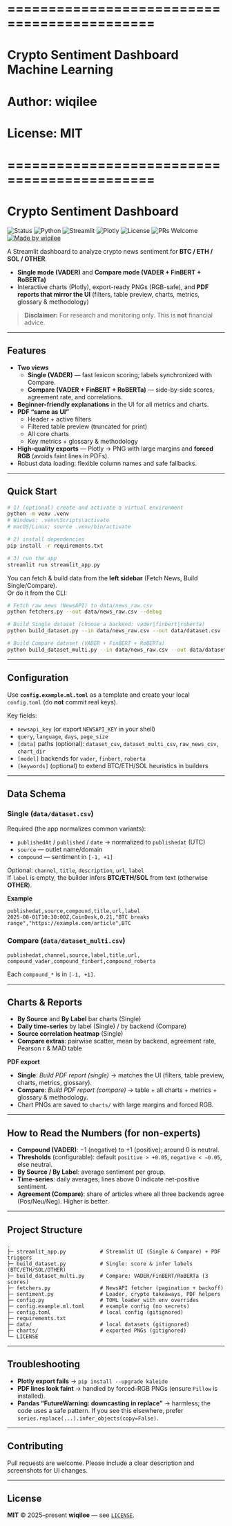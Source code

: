 # ============================================
# Crypto Sentiment Dashboard Machine Learning
# Author: wiqilee
# License: MIT
# ============================================
# Crypto Sentiment Dashboard

![Status](https://img.shields.io/badge/status-active-success.svg)
![Python](https://img.shields.io/badge/Python-3.10%2B-3776AB?logo=python&logoColor=white)
![Streamlit](https://img.shields.io/badge/Streamlit-1.32%2B-FF4B4B?logo=streamlit&logoColor=white)
![Plotly](https://img.shields.io/badge/Plotly-5.20%2B-3F4F75?logo=plotly&logoColor=white)
![License](https://img.shields.io/badge/License-MIT-yellow.svg)
![PRs Welcome](https://img.shields.io/badge/PRs-welcome-brightgreen.svg)
[![Made by wiqilee](https://img.shields.io/badge/made%20by-wiqilee-000000.svg?logo=github)](https://github.com/wiqilee)

A Streamlit dashboard to analyze crypto news sentiment for **BTC / ETH / SOL / OTHER**.

- **Single mode (VADER)** and **Compare mode (VADER + FinBERT + RoBERTa)**
- Interactive charts (Plotly), export-ready PNGs (RGB-safe), and **PDF reports that mirror the UI** (filters, table preview, charts, metrics, glossary & methodology)

> **Disclaimer:** For research and monitoring only. This is **not** financial advice.

---

## Features

- **Two views**
  - **Single (VADER)** — fast lexicon scoring; labels synchronized with Compare.
  - **Compare (VADER + FinBERT + RoBERTa)** — side-by-side scores, agreement rate, and correlations.
- **Beginner-friendly explanations** in the UI for all metrics and charts.
- **PDF “same as UI”**
  - Header + active filters
  - Filtered table preview (truncated for print)
  - All core charts
  - Key metrics + glossary & methodology
- **High-quality exports** — Plotly → PNG with large margins and **forced RGB** (avoids faint lines in PDFs).
- Robust data loading: flexible column names and safe fallbacks.

---

## Quick Start

```bash
# 1) (optional) create and activate a virtual environment
python -m venv .venv
# Windows: .venv\Scripts\activate
# macOS/Linux: source .venv/bin/activate

# 2) install dependencies
pip install -r requirements.txt

# 3) run the app
streamlit run streamlit_app.py
```

You can fetch & build data from the **left sidebar** (Fetch News, Build Single/Compare).  
Or do it from the CLI:

```bash
# Fetch raw news (NewsAPI) to data/news_raw.csv
python fetchers.py --out data/news_raw.csv --debug

# Build Single dataset (choose a backend: vader|finbert|roberta)
python build_dataset.py --in data/news_raw.csv --out data/dataset.csv --backend vader --debug

# Build Compare dataset (VADER + FinBERT + RoBERTa)
python build_dataset_multi.py --in data/news_raw.csv --out data/dataset_multi.csv --debug
```

---

## Configuration

Use **`config.example.ml.toml`** as a template and create your local `config.toml` (do **not** commit real keys).

Key fields:

- `newsapi_key` (or export `NEWSAPI_KEY` in your shell)
- `query`, `language`, `days`, `page_size`
- `[data]` paths (optional): `dataset_csv`, `dataset_multi_csv`, `raw_news_csv`, `chart_dir`
- `[model]` backends for `vader`, `finbert`, `roberta`
- `[keywords]` (optional) to extend BTC/ETH/SOL heuristics in builders

---

## Data Schema

### Single (`data/dataset.csv`)

Required (the app normalizes common variants):

- `publishedAt` / `published` / `date` → normalized to `publishedat` (UTC)
- `source` — outlet name/domain
- `compound` — sentiment in `[-1, +1]`

Optional: `channel`, `title`, `description`, `url`, `label`  
If `label` is empty, the builder infers **BTC/ETH/SOL** from text (otherwise **OTHER**).

**Example**
```csv
publishedat,source,compound,title,url,label
2025-08-01T10:30:00Z,CoinDesk,0.21,"BTC breaks range","https://example.com/article",BTC
```

### Compare (`data/dataset_multi.csv`)
```
publishedat,channel,source,label,title,url,
compound_vader,compound_finbert,compound_roberta
```
Each `compound_*` is in `[-1, +1]`.

---

## Charts & Reports

- **By Source** and **By Label** bar charts (Single)
- **Daily time-series** by label (Single) / by backend (Compare)
- **Source correlation heatmap** (Single)
- **Compare extras**: pairwise scatter, mean by backend, agreement rate, Pearson r & MAD table

**PDF export**

- **Single**: *Build PDF report (single)* → matches the UI (filters, table preview, charts, metrics, glossary).
- **Compare**: *Build PDF report (compare)* → table + all charts + metrics + glossary & methodology.
- Chart PNGs are saved to `charts/` with large margins and forced RGB.

---

## How to Read the Numbers (for non-experts)

- **Compound (VADER)**: −1 (negative) to +1 (positive); around 0 is neutral.  
- **Thresholds** (configurable): default `positive > +0.05`, `negative < −0.05`, else neutral.
- **By Source / By Label**: average sentiment per group.
- **Time-series**: daily averages; lines above 0 indicate net-positive sentiment.
- **Agreement (Compare)**: share of articles where all three backends agree (Pos/Neu/Neg). Higher is better.

---

## Project Structure

```
.
├─ streamlit_app.py           # Streamlit UI (Single & Compare) + PDF triggers
├─ build_dataset.py           # Single: score & infer labels (BTC/ETH/SOL/OTHER)
├─ build_dataset_multi.py     # Compare: VADER/FinBERT/RoBERTa (3 scores)
├─ fetchers.py                # NewsAPI fetcher (pagination + backoff)
├─ sentiment.py               # Loader, crypto takeaways, PDF helpers
├─ config.py                  # TOML loader with env overrides
├─ config.example.ml.toml     # example config (no secrets)
├─ config.toml                # local config (gitignored)
├─ requirements.txt
├─ data/                      # local datasets (gitignored)
├─ charts/                    # exported PNGs (gitignored)
└─ LICENSE
```

---

## Troubleshooting

- **Plotly export fails** → `pip install --upgrade kaleido`
- **PDF lines look faint** → handled by forced-RGB PNGs (ensure `Pillow` is installed).
- **Pandas “FutureWarning: downcasting in replace”** → harmless; the code uses a safe pattern. If you see this elsewhere, prefer `series.replace(...).infer_objects(copy=False)`.

---

## Contributing

Pull requests are welcome. Please include a clear description and screenshots for UI changes.

---

## License

**MIT** © 2025–present **wiqilee** — see [`LICENSE`](./LICENSE).
